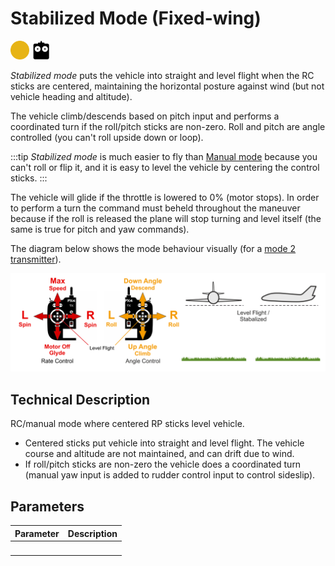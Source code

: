 <Redirect to="../flight_modes_fw/stabilized" />

# Stabilized Mode (Fixed-wing)

[<img src="../../assets/site/difficulty_medium.png" title="Medium difficulty to fly" width="30px" />](../getting_started/flight_modes.md#key_difficulty)&nbsp;[<img src="../../assets/site/remote_control.svg" title="Manual/Remote control required" width="30px" />](../getting_started/flight_modes.md#key_manual)&nbsp;

*Stabilized mode*  puts the vehicle into straight and level flight when the RC sticks are centered, maintaining the horizontal posture against wind (but not vehicle heading and altitude).

The vehicle climb/descends based on pitch input and performs a coordinated turn if the roll/pitch sticks are non-zero. Roll and pitch are angle controlled (you can't roll upside down or loop).

:::tip
*Stabilized mode* is much easier to fly than [Manual mode](../flight_modes_fw/manual.md) because you can't roll or flip it, and it is easy to level the vehicle by centering the control sticks. :::

The vehicle will glide if the throttle is lowered to 0% (motor stops). In order to perform a turn the command must beheld throughout the maneuver because if the roll is released the plane will stop turning and level itself (the same is true for pitch and yaw commands).

The diagram below shows the mode behaviour visually (for a [mode 2 transmitter](../getting_started/rc_transmitter_receiver.md#transmitter_modes)).

![FW Manual Flight](../../assets/flight_modes/manual_stabilized_FW.png)


## Technical Description

RC/manual mode where centered RP sticks level vehicle.
* Centered sticks put vehicle into straight and level flight. The vehicle course and altitude are not maintained, and can drift due to wind.
* If roll/pitch sticks are non-zero the vehicle does a coordinated turn (manual yaw input is added to rudder control input to control sideslip).

## Parameters

| Parameter | Description |
| --------- | ----------- |
| &nbsp;    |             | 

<!-- this document needs to be extended -->
